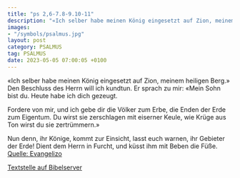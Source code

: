 ```yaml
---
title: "ps 2,6-7.8-9.10-11"
description: "«Ich selber habe meinen König eingesetzt auf Zion, meinem heiligen Berg.» Den Beschluss des Herrn will ich kundtun. Er sprach zu mir: «Mein Sohn bist du. Heute habe ich dich gezeugt.  Fordere von mir, und ich gebe dir die Völker zum Erbe, die Enden der Erde zum Eigentum. Du w...."
images:
- "/symbols/psalmus.jpg"
layout: post
category: PSALMUS
tag: PSALMUS
date: 2023-05-05 07:00:05 +0100
---
```

«Ich selber habe meinen König eingesetzt
auf Zion, meinem heiligen Berg.»
Den Beschluss des Herrn will ich kundtun.
Er sprach zu mir: «Mein Sohn bist du.
Heute habe ich dich gezeugt.

Fordere von mir, und ich gebe dir die Völker zum Erbe,
die Enden der Erde zum Eigentum.
Du wirst sie zerschlagen mit eiserner Keule,
wie Krüge aus Ton wirst du sie zertrümmern.<!--more-->»

Nun denn, ihr Könige, kommt zur Einsicht,
lasst euch warnen, ihr Gebieter der Erde!
Dient dem Herrn in Furcht,
und küsst ihm mit Beben die Füße.<br>
[Quelle: Evangelizo](https://evangeliumtagfuertag.org/DE/gospel)

[Textstelle auf Bibelserver](https://www.bibleserver.com/EU/ps2,6-7.8-9.10-11)

